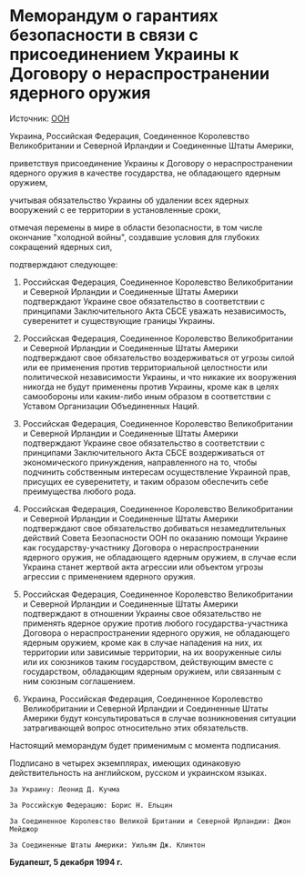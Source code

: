 # Меморандум о гарантиях безопасности в связи с присоединением Украины к Договору о нераспространении ядерного оружия
Источник: [ООН](https://treaties.un.org/doc/Publication/UNTS/Volume%203007/Part/volume-3007-I-52241.pdf)

Украина, Российская Федерация, Соединенное Королевство Великобритании и Северной Ирландии и Соединенные Штаты Америки,

приветствуя присоединение Украины к Договору о нераспространении ядерного оружия в качестве государства, не обладающего ядерным оружием,

учитывая обязательство Украины об удалении всех ядерных вооружений с ее территории в установленные сроки,

отмечая перемены в мире в области безопасности, в том числе окончание "холодной войны", создавшие условия для глубоких сокращений ядерных сил,

подтверждают следующее:

1. Российская Федерация, Соединенное Королевство Великобритании и Северной Ирландии и Соединенные Штаты Америки подтверждают Украине свое обязательство в соответствии с принципами Заключительного Акта СБСЕ уважать независимость, суверенитет и существующие границы Украины.

2. Российская Федерация, Соединенное Королевство Великобритании и Северной Ирландии и Соединенные Штаты Америки подтверждают свое обязательство воздерживаться от угрозы силой или ее применения против территориальной целостности или политической независимости Украины, и что никакие их вооружения никогда не будут применены против Украины, кроме как в целях самообороны или каким-либо иным образом в соответствии с Уставом Организации Объединенных Наций.

3. Российская Федерация, Соединенное Королевство Великобритании и Северной Ирландии и Соединенные Штаты Америки подтверждают Украине свое обязательство в соответствии с принципами Заключительного Акта СБСЕ воздерживаться от экономического принуждения, направленного на то, чтобы подчинить собственным интересам осуществление Украиной прав, присущих ее суверенитету, и таким образом обеспечить себе преимущества любого рода.

4. Российская Федерация, Соединенное Королевство Великобритании и Северной Ирландии и Соединенные Штаты Америки подтверждают свое обязательство добиваться незамедлительных действий Совета Безопасности ООН по оказанию помощи Украине как государству-участнику Договора о нераспространении ядерного оружия, не обладающего ядерным оружием, в случае если Украина станет жертвой акта агрессии или объектом угрозы агрессии с применением ядерного оружия.

5. Российская Федерация, Соединенное Королевство Великобритании и Северной Ирландии и Соединенные Штаты Америки подтверждают в отношении Украины свое обязательство не применять ядерное оружие против любого государства-участника Договора о нераспространении ядерного оружия, не обладающего ядерным оружием, кроме как в случае нападения на них, их территории или зависимые территории, на их вооруженные силы или их союзников таким государством, действующим вместе с государством, обладающим ядерным оружием, или связанным с ним союзным соглашением.

6. Украина, Российская Федерация, Соединенное Королевство Великобритании и Северной Ирландии и Соединенные Штаты Америки будут консультироваться в случае возникновения ситуации затрагивающей вопрос относительно этих обязательств.

Настоящий меморандум будет применимым с момента подписания.

Подписано в четырех экземплярах, имеющих одинаковую действительность на английском, русском и украинском языках.

`За Украину: Леонид Д. Кучма`

`За Российскую Федерацию: Борис Н. Ельцин`

`За Соединенное Королевство Великой Британии и Северной Ирландии: Джон Мейджор`

`За Соединенные Штаты Америки: Уильям Дж. Клинтон`

**Будапешт, 5 декабря 1994 г.**
